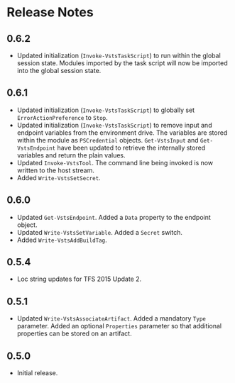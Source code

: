 # Release Notes

## 0.6.2
 * Updated initialization (`Invoke-VstsTaskScript`) to run within the global session state. Modules imported by the task script will now be imported into the global session state.

## 0.6.1
 * Updated initialization (`Invoke-VstsTaskScript`) to globally set `ErrorActionPreference` to `Stop`.
 * Updated initialization (`Invoke-VstsTaskScript`) to remove input and endpoint variables from the environment drive. The variables are stored within the module as `PSCredential` objects. `Get-VstsInput` and `Get-VstsEndpoint` have been updated to retrieve the internally stored variables and return the plain values.
 * Updated `Invoke-VstsTool`. The command line being invoked is now written to the host stream.
 * Added `Write-VstsSetSecret`.

## 0.6.0
 * Updated `Get-VstsEndpoint`. Added a `Data` property to the endpoint object.
 * Updated `Write-VstsSetVariable`. Added a `Secret` switch.
 * Added `Write-VstsAddBuildTag`.

## 0.5.4
 * Loc string updates for TFS 2015 Update 2.

## 0.5.1
 * Updated `Write-VstsAssociateArtifact`. Added a mandatory `Type` parameter. Added an optional `Properties` parameter so that additional properties can be stored on an artifact.

## 0.5.0
 * Initial release.
